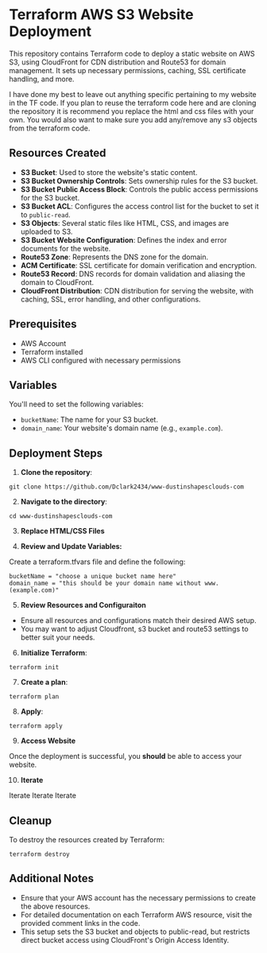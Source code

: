 # Terraform AWS S3 Website Deployment

This repository contains Terraform code to deploy a static website on AWS S3, using CloudFront for CDN distribution and Route53 for domain management. It sets up necessary permissions, caching, SSL certificate handling, and more.

I have done my best to leave out anything specific pertaining to my website in the TF code. If you plan to reuse the terraform code here and are cloning the repository it is recommend you replace the html and css files with your own. You would also want to make sure you add any/remove any s3 objects from the terraform code.

## Resources Created

- **S3 Bucket**: Used to store the website's static content.
- **S3 Bucket Ownership Controls**: Sets ownership rules for the S3 bucket.
- **S3 Bucket Public Access Block**: Controls the public access permissions for the S3 bucket.
- **S3 Bucket ACL**: Configures the access control list for the bucket to set it to `public-read`.
- **S3 Objects**: Several static files like HTML, CSS, and images are uploaded to S3.
- **S3 Bucket Website Configuration**: Defines the index and error documents for the website.
- **Route53 Zone**: Represents the DNS zone for the domain.
- **ACM Certificate**: SSL certificate for domain verification and encryption.
- **Route53 Record**: DNS records for domain validation and aliasing the domain to CloudFront.
- **CloudFront Distribution**: CDN distribution for serving the website, with caching, SSL, error handling, and other configurations.

## Prerequisites

- AWS Account
- Terraform installed
- AWS CLI configured with necessary permissions

## Variables

You'll need to set the following variables:

- `bucketName`: The name for your S3 bucket.
- `domain_name`: Your website's domain name (e.g., `example.com`).

## Deployment Steps

1. **Clone the repository**:
```
git clone https://github.com/Dclark2434/www-dustinshapesclouds-com
```

2. **Navigate to the directory**:
```
cd www-dustinshapesclouds-com
```
3. **Replace HTML/CSS Files**

4. **Review and Update Variables:**

Create a terraform.tfvars file and define the following:
```
bucketName = "choose a unique bucket name here"
domain_name = "this should be your domain name without www. (example.com)"
```
5. **Review Resources and Configuraiton**

- Ensure all resources and configurations match their desired AWS setup.  
- You may want to adjust Cloudfront, s3 bucket and route53 settings to better suit your needs.

6. **Initialize Terraform**:
```
terraform init
```

7. **Create a plan**:
```
terraform plan
```

8. **Apply**:
```
terraform apply
```

9. **Access Website**  

Once the deployment is successful, you **should** be able to access your website.

10. **Iterate**  

Iterate
Iterate
Iterate

## Cleanup

To destroy the resources created by Terraform:

```
terraform destroy
```

## Additional Notes

- Ensure that your AWS account has the necessary permissions to create the above resources.
- For detailed documentation on each Terraform AWS resource, visit the provided comment links in the code.
- This setup sets the S3 bucket and objects to public-read, but restricts direct bucket access using CloudFront's Origin Access Identity.
